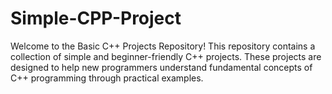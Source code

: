# Simple-CPP-Project
Welcome to the Basic C++ Projects Repository! This repository contains a collection of simple and beginner-friendly C++ projects. These projects are designed to help new programmers understand fundamental concepts of C++ programming through practical examples.

